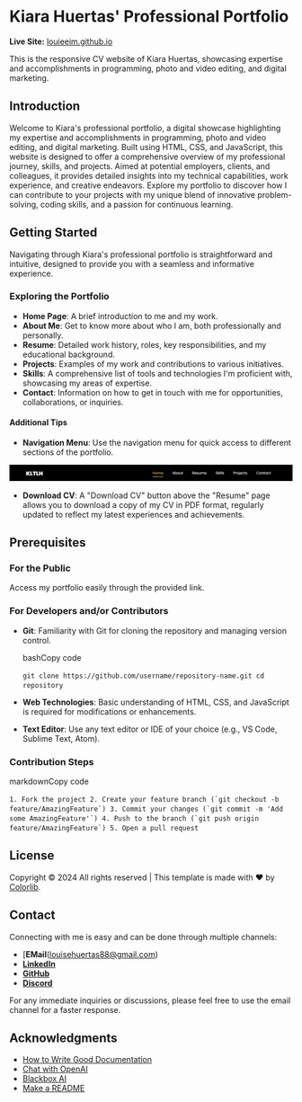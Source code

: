 Kiara Huertas' Professional Portfolio
=====================================

**Live Site:** [louieeim.github.io](https://louieeim.github.io/)

This is the responsive CV website of Kiara Huertas, showcasing expertise and accomplishments in programming, photo and video editing, and digital marketing.

Introduction
------------

Welcome to Kiara's professional portfolio, a digital showcase highlighting my expertise and accomplishments in programming, photo and video editing, and digital marketing. Built using HTML, CSS, and JavaScript, this website is designed to offer a comprehensive overview of my professional journey, skills, and projects. Aimed at potential employers, clients, and colleagues, it provides detailed insights into my technical capabilities, work experience, and creative endeavors. Explore my portfolio to discover how I can contribute to your projects with my unique blend of innovative problem-solving, coding skills, and a passion for continuous learning.

Getting Started
---------------

Navigating through Kiara's professional portfolio is straightforward and intuitive, designed to provide you with a seamless and informative experience.

### Exploring the Portfolio

*   **Home Page**: A brief introduction to me and my work.
*   **About Me**: Get to know more about who I am, both professionally and personally.
*   **Resume**: Detailed work history, roles, key responsibilities, and my educational background.
*   **Projects**: Examples of my work and contributions to various initiatives.
*   **Skills**: A comprehensive list of tools and technologies I'm proficient with, showcasing my areas of expertise.
*   **Contact**: Information on how to get in touch with me for opportunities, collaborations, or inquiries.

#### Additional Tips

*   **Navigation Menu**: Use the navigation menu for quick access to different sections of the portfolio.

  ![Kiara's Portfolio](./images/navbar.png "navbar")

*   **Download CV**: A "Download CV" button above the "Resume" page allows you to download a copy of my CV in PDF format, regularly updated to reflect my latest experiences and achievements.

Prerequisites
-------------

### For the Public

Access my portfolio easily through the provided link.

### For Developers and/or Contributors

*   **Git**: Familiarity with Git for cloning the repository and managing version control.
    
    bashCopy code
    
    `git clone https://github.com/username/repository-name.git cd repository`
    
*   **Web Technologies**: Basic understanding of HTML, CSS, and JavaScript is required for modifications or enhancements.
*   **Text Editor**: Use any text editor or IDE of your choice (e.g., VS Code, Sublime Text, Atom).

### Contribution Steps

markdownCopy code

``1. Fork the project 2. Create your feature branch (`git checkout -b feature/AmazingFeature`) 3. Commit your changes (`git commit -m 'Add some AmazingFeature'`) 4. Push to the branch (`git push origin feature/AmazingFeature`) 5. Open a pull request``

License
-------

Copyright © 2024 All rights reserved | This template is made with ♥ by [Colorlib](https://colorlib.com).

Contact
-------

Connecting with me is easy and can be done through multiple channels:

*   [**EMail**(louisehuertas88@gmail.com)
*   [**LinkedIn**](https://www.linkedin.com/in/kiarahuertas28/)
*   [**GitHub**](https://l.facebook.com/l.php?u=https%3A%2F%2Flouieeim.github.io%2F%3Ffbclid%3DIwAR35W8w8D3O7bs-oAIIlJbW7Mqgx3UYhNF04HUFloT4LsjZ-VPUL8uPvg5I_aem_AR9wbmERU-q0DRN6BviLvFsaC1LGzoP9rU3DvjxDDZzuTMvk7lUcTMUY2VyVEMKrH4E3MGIaLyfbtjGHAdRv4PeK&h=AT1m5wg64eMiqU8BAA9hAQit1AIyc3lTMd7Bde4amOUkitu7PYUv2y4jtfzF4ZTQdgUBuxXvLtjvqAC3SDAEsDzjjTSNmyQSTOQUEexxkenXyfcHRxOglEHrEmP3GXBKo1N9UQ)
*   [**Discord**](https://l.facebook.com/l.php?u=http%3A%2F%2Fdiscordapp.com%2Fusers%2F301734829555449856%3Ffbclid%3DIwAR0o8lE3r7dIgE3M2KPFxS8av-10fb7nq-moZqHMyuS5HXqz4hIQZUoxPFs_aem_AR9io3xko-_07Pv-aVfN94b8yiZ9CWDYbHQrGzr6NGkdXa1A6Be2TNJNw0-TU4s3IJeyK7nqVF1DPDT0lqV23Ikl&h=AT1m5wg64eMiqU8BAA9hAQit1AIyc3lTMd7Bde4amOUkitu7PYUv2y4jtfzF4ZTQdgUBuxXvLtjvqAC3SDAEsDzjjTSNmyQSTOQUEexxkenXyfcHRxOglEHrEmP3GXBKo1N9UQ)

For any immediate inquiries or discussions, please feel free to use the email channel for a faster response.

Acknowledgments
---------------

*   [How to Write Good Documentation](https://guides.lib.berkeley.edu/how-to-write-good-documentation)
*   [Chat with OpenAI](https://chat.openai.com/)
*   [Blackbox AI](https://www.blackbox.ai/)
*   [Make a README](https://www.makeareadme.com/)

